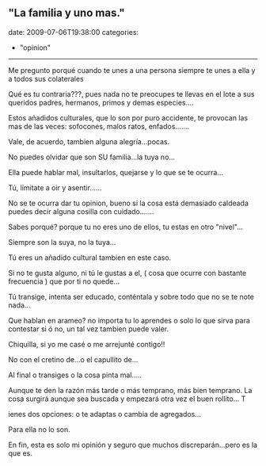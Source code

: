 
## "La familia y uno mas."

date: 2009-07-06T19:38:00
categories: 
  - "opinion"
---

Me pregunto porqué cuando te unes a una persona siempre te unes a ella y a todos sus colaterales

Qué es tu contraria???, pues nada no te preocupes te llevas en el lote a sus queridos padres, hermanos, primos y demas especies....

Estos añadidos culturales, que lo son por puro accidente, te provocan las mas de las veces: sofocones, malos ratos, enfados.......

Vale, de acuerdo, tambien alguna alegría...pocas. 

No puedes olvidar que son SU familia...la tuya no... 

Ella puede hablar mal, insultarlos, quejarse y lo que se te ocurra...

Tú, limitate a oir y asentir......

No se te ocurra dar tu opinion, bueno si la cosa está demasiado caldeada puedes decir alguna cosilla con cuidado.......

Sabes porqué? porque tu no eres uno de ellos, tu estas en otro "nivel"...

Siempre son la suya, no la tuya...

Tú eres un añadido cultural tambien en este caso. 

Si no te gusta alguno, ni tú le gustas a el, ( cosa que ocurre con bastante frecuencia ) que por ti no quede...

Tú transige, intenta ser educado, conténtala y sobre todo que no se te note nada...

Que hablan en arameo? no importa tu lo aprendes o solo lo que sirva para contestar si ó no, un tal vez tambien puede valer. 

Chiquilla, si yo me casé o me arrejunté contigo!! 

No con el cretino de...o el capullito de... 

Al final o transiges o la cosa pinta mal.....

Aunque te den la razón más tarde o más temprano, más bien temprano. La cosa surgirá aunque sea buscada y empezará otra vez el buen rollito... T

ienes dos opciones: o te adaptas o cambia de agregados...

Para ella no lo son. 

En fin, esta es solo mi opinión y seguro que muchos discreparán...pero es la que es.
